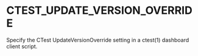   

# CTEST_UPDATE_VERSION_OVERRIDE  
Specify the CTest UpdateVersionOverride setting
in a ctest(1) dashboard client script.  

